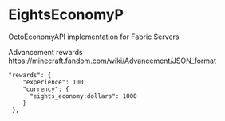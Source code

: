 # EightsEconomyP
OctoEconomyAPI implementation for Fabric Servers


Advancement rewards
https://minecraft.fandom.com/wiki/Advancement/JSON_format
```
"rewards": {
    "experience": 100,
    "currency": {
      "eights_economy:dollars": 1000
    }
 },
 ```
